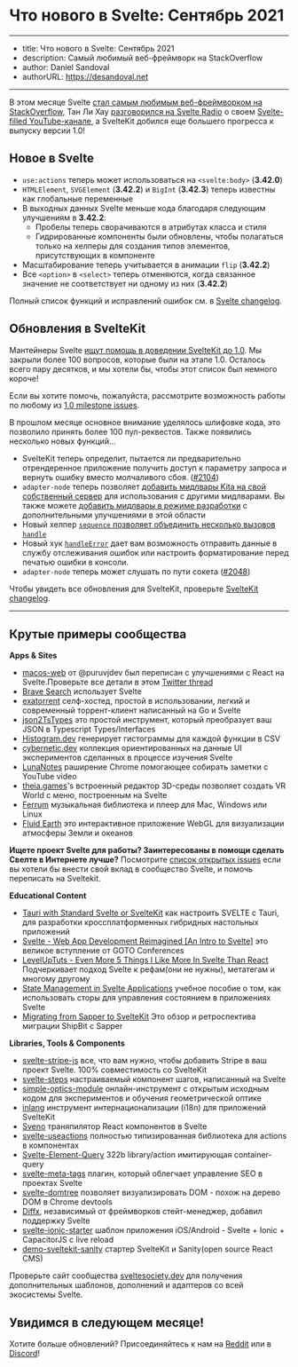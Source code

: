 # Что нового в Svelte: Сентябрь 2021

---
- title: Что нового в Svelte: Сентябрь 2021
- description: Самый любимый веб-фреймворк на StackOverflow
- author: Daniel Sandoval
- authorURL: https://desandoval.net
---

В этом месяце Svelte [стал самым любимым веб-фреймворком на StackOverflow](https://insights.stackoverflow.com/survey/2021#section-most-loved-dreaded-and-wanted-web-frameworks), Тан Ли Хау [разговорился на Svelte Radio](https://share.transistor.fm/s/84c7521b) о своем [Svelte-filled YouTube-канале](https://www.youtube.com/channel/UCbmC3HP3FaAFdcZkui8YoMQ), а SvelteKit добился еще большего прогресса к выпуску версии 1.0!

## Новое в Svelte

- `use:actions` теперь может использоваться на `<svelte:body>` (**3.42.0**)
- `HTMLElement`, `SVGElement` (**3.42.2**) и `BigInt` (**3.42.3**) теперь известны как глобальные переменные
- В выходных данных Svelte меньше кода благодаря следующим улучшениям в **3.42.2**:
    - Пробелы теперь сворачиваются в атрибутах класса и стиля
    - Гидрированные компоненты были обновлены, чтобы полагаться только на хелперы для создания типов элементов, присутствующих в компоненте
- Масштабирование теперь учитывается в анимации `flip` (**3.42.2**)
- Все `<option>` в `<select>` теперь отменяются, когда связанное значение не соответствует ни одному из них (**3.42.2**)

Полный список функций и исправлений ошибок см. в [Svelte changelog](https://github.com/sveltejs/svelte/blob/master/CHANGELOG.md).

## Обновления в SvelteKit

Мантейнеры Svelte [ищут помощь в доведении SvelteKit до 1.0](https://github.com/sveltejs/kit/issues/2100). Мы закрыли более 100 вопросов, которые были на этапе 1.0. Осталось всего пару десятков, и мы хотели бы, чтобы этот список был немного короче!

Если вы хотите помочь, пожалуйста, рассмотрите возможность работы по любому из [1.0 milestone issues](https://github.com/sveltejs/kit/issues?q=is%3aOpen+is%3aissue+mileestone%3a1.0).

В прошлом месяце основное внимание уделялось шлифовке кода, это позволило принять более 100 пул-реквестов. Также появились несколько новых функций...

- SvelteKit теперь определит, пытается ли предварительно отрендеренное приложение получить доступ к параметру запроса и вернуть ошибку вместо молчаливого сбоя. ([#2104](https://github.com/sveltejs/kit/pull/2104))
- `adapter-node` теперь позволяет [добавить мидлвары Kitа на свой собственный сервер](https://ru.kit.svelte.dev/faq#integrations) для использования с другими мидлварами. Вы также можете [добавить мидлвары в режиме разработки](https://ru.kit.svelte.dev/faq#how-do-i-use-x-with-sveltekit-how-do-i-use-middleware) с дополнительными улучшениями в этой области
- Новый хелпер [`sequence` позволяет объединить несколько вызовов `handle`](https://ru.kit.svelte.dev/docs#moduli-sveltejs-kit-hooks)
- Новый хук [`handleError`](https://ru.kit.svelte.dev/docs#huki-handleerror) дает вам возможность отправить данные в службу отслеживания ошибок или настроить форматирование перед печатью ошибки в консоли.
- `adapter-node` теперь может слушать по пути сокета ([#2048](https://github.com/sveltejs/kit/pull/2048))

Чтобы увидеть все обновления для SvelteKit, проверьте [SvelteKit changelog](https://github.com/sveltejs/kit/blob/master/packages/kit/changeLog.md).


---

## Крутые примеры сообщества

**Apps & Sites**
- [macos-web](https://github.com/PuruVJ/macos-web) от @puruvjdev был переписан c улучшениями с React на Svelte.Проверьте все детали в этом [Twitter thread](https://twitter.com/puruvjdev/status/1426267327687847939)
- [Brave Search](https://search.brave.com/) использует Svelte
- [exatorrent](https://github.com/varbhat/exatorrent) селф-хостед, простой в использовании, легкий и современный торрент-клиент написанный на Go и Svelte
- [json2TsTypes](https://github.com/jatinhemnani01/json2TsTypes) это простой инструмент, который преобразует ваш JSON в Typescript Types/Interfaces
- [Histogram.dev](https://histogram.dev/) генерирует гистограммы для каждой функции в CSV
- [cybernetic.dev](https://cybernetic.dev/) коллекция ориентированных на данные UI экспериментов сделанных в процессе изучения Svelte
- [LunaNotes](https://chrome.google.com/webstore/detail/lunanotes-youtube-video-n/oehoffnnkgcdacmbkhmlbjedinpampak?hl=en) раширение Chrome помогающее собирать заметки с YouTube video
- [theia.games](https://theia.games/#dev)'s встроенный редактор 3D-среды позволяет создать VR World с меню, построенным на Svelte
- [Ferrum](https://github.com/probablykasper/ferrum) музыкальная библиотека и плеер для Mac, Windows или Linux
- [Fluid Earth](https://github.com/byrd-polar/fluid-earth) это интерактивное приложение WebGL для визуализации атмосферы Земли и океанов

**Ищете проект Svelte для работы? Заинтересованы в помощи сделать Свелте в Интернете лучше?** 
Посмотрите [список открытых issues](https://github.com/svelte-society/sveltesociety-2021/issues) если вы хотели бы внести свой вклад в сообщество Svelte, и помочь переписать на Sveltekit.

**Educational Content**
- [Tauri with Standard Svelte or SvelteKit](https://medium.com/@cazanator/tauri-with-standard-svelte-or-sveltekit-ad7f103c37e7) как настроить SVELTE с Tauri, для разработки кроссплатформенных гибридных настольных приложений
- [Svelte - Web App Development Reimagined [An Intro to Svelte]](https://www.youtube.com/watch?v=4CGzFwHoD0A&list=PLEx5khR4g7PKSASVAXXiAhkyx02_OeruP) это великое вступление от GOTO Conferences
- [LevelUpTuts - Even More 5 Things I Like More In Svelte Than React](https://www.youtube.com/watch?v=ISmnG2sIOeM) Подчеркивает подход Svelte к рефам(они не нужны), метатегам и многому другому
- [State Management in Svelte Applications](https://auth0.com/blog/state-management-in-svelte-applications/) учебное пособие о том, как использовать сторы для управления состоянием в приложениях Svelte
- [Migrating from Sapper to SvelteKit](https://shipbit.de/blog/migrating-from-sapper-to-svelte-kit/) Это обзор и ретроспектива миграции ShipBit с Sapper

**Libraries, Tools & Components**
- [svelte-stripe-js](https://github.com/joshnuss/svelte-stripe-js) все, что вам нужно, чтобы добавить Stripe в ваш проект Svelte. 100% совместимость со SvelteKit
- [svelte-steps](https://github.com/shaozi/svelte-steps) настраиваемый компонент шагов, написанный на Svelte
- [simple-optics-module](https://gitlab.com/Samzelot/simple-optics-module) онлайн-инструмент с открытым исходным кодом для экспериментов и обучения геометрической оптике
- [inlang](https://github.com/samuelstroschein/inlang) инструмент интернационализации (i18n) для приложений SvelteKit
- [Sveno](https://github.com/pocinnovation/sveno) траняпилятор React компонентов в Svelte
- [svelte-useactions](https://github.com/paolotiu/svelte-useactions) полностью типизированная библиотека для actions в компонентах
- [Svelte-Element-Query](https://github.com/leveluptuts/Svelte-Element-Query) 322b library/action имитирующая container-query
- [svelte-meta-tags](https://github.com/oekazuma/svelte-meta-tags) плагин, который облегчает управление SEO в проектах Svelte
- [svelte-domtree](https://github.com/alex-knyaz/svelte-domtree) позволяет визуализировать DOM - похож на дерево DOM в Chrome devtools
- [Diffx](https://github.com/jbjorge/diffx/tree/master/svelte), независимый от фреймворков стейт-менеджер, добавил поддержку Svelte
- [svelte-ionic-starter](https://github.com/Zettexe/svelte-ionic-starter) шаблон приложения iOS/Android - Svelte + Ionic + CapacitorJS с live reload
- [demo-sveltekit-sanity](https://github.com/stephane-vanraes/demo-sveltekit-sanity/) стартер SvelteKit и Sanity(open source React CMS)

Проверьте сайт сообщества [sveltesociety.dev](https://sveltesociety.dev/templates/) для получения дополнительных шаблонов, дополнений и адаптеров со всей экосистемы Svelte.


## Увидимся в следующем месяце!

Хотите больше обновлений?
Присоединяйтесь к нам на [Reddit](https://www.reddit.com/r/sveltejs/) или в [Discord](https://discord.com/invite/yy75DKs)!